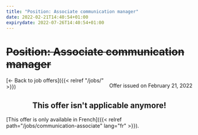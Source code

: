 ```yaml
---
title: "Position: Associate communication manager"
date: 2022-02-21T14:40:54+01:00
expirydate: 2022-07-26T14:40:54+01:00
---
```


# ~~Position: Associate communication manager~~

<p style="float: right;">Offer issued on February 21, 2022</p>

[← Back to job offers]({{< relref "/jobs/" >}})

<div style="text-align: center;">

## This offer isn't applicable anymore!

</div>

<section>

[This offer is only available in French]({{< relref path="/jobs/communication-associate" lang="fr" >}}).

</section>
